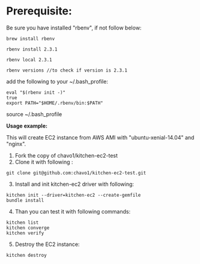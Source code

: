 # Prerequisite:

Be sure you have installed "rbenv", if not follow below:
```
brew install rbenv

rbenv install 2.3.1

rbenv local 2.3.1

rbenv versions //to check if version is 2.3.1
```
add the following to your ~/.bash_profile:

```
eval "$(rbenv init -)"
true
export PATH="$HOME/.rbenv/bin:$PATH"
```

source ~/.bash_profile

**Usage example:**

This will create EC2 instance from AWS AMI  with "ubuntu-xenial-14.04" and "nginx".

1.  Fork the copy of chavo1/kitchen-ec2-test
2.  Clone it with following :
```
git clone git@github.com:chavo1/kitchen-ec2-test.git
```
3. Install and init kitchen-ec2 driver with following:
```
kitchen init --driver=kitchen-ec2 --create-gemfile
bundle install
```
4. Than you can test it with following commands:

```
kitchen list
kitchen converge
kitchen verify
```
5. Destroy the EC2 instance:
```
kitchen destroy
```
